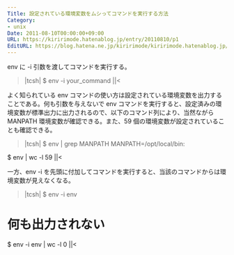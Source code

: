 ```yaml
---
Title: 設定されている環境変数をムシってコマンドを実行する方法
Category:
- unix
Date: 2011-08-10T00:00:00+09:00
URL: https://kiririmode.hatenablog.jp/entry/20110810/p1
EditURL: https://blog.hatena.ne.jp/kiririmode/kiririmode.hatenablog.jp/atom/entry/8454420450078210935
---
```



env に -i 引数を渡してコマンドを実行する。
>|tcsh|
$ env -i your_command
||<

よく知られている env コマンドの使い方は設定されている環境変数を出力することである。何も引数を与えないで env コマンドを実行すると、設定済みの環境変数が標準出力に出力されるので、以下のコマンド列により、当然ながら MANPATH 環境変数が確認できる。また、59 個の環境変数が設定されていることも確認できる。
>|tcsh|
$ env | grep MANPATH
MANPATH=/opt/local/bin:

$ env | wc -l
59
||<

一方、env -i を先頭に付加してコマンドを実行すると、当該のコマンドからは環境変数が見えなくなる。
>|tcsh|
$ env -i env
# 何も出力されない

$ env -i env | wc -l
0
||<
